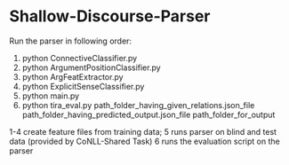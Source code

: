 # Shallow-Discourse-Parser
Run the parser in following order:

1. python ConnectiveClassifier.py
2. python ArgumentPositionClassifier.py
3. python ArgFeatExtractor.py
4. python ExplicitSenseClassifier.py
5. python main.py
6. python tira_eval.py path_folder_having_given_relations.json_file path_folder_having_predicted_output.json_file path_folder_for_output

1-4 create feature files from training data;
5 runs parser on blind and test data (provided by CoNLL-Shared Task)
6 runs the evaluation script on the parser
